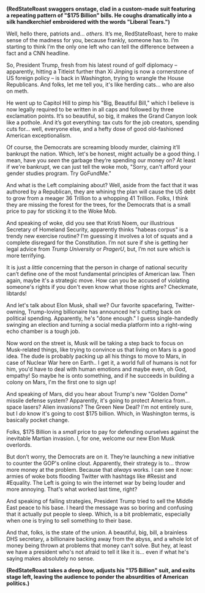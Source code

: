 **(RedStateRoast swaggers onstage, clad in a custom-made suit featuring a repeating pattern of "$175 Billion" bills. He coughs dramatically into a silk handkerchief embroidered with the words "Liberal Tears.")**

Well, hello there, patriots and… *others*. It’s me, RedStateRoast, here to make sense of the madness for you, because frankly, someone has to. I’m starting to think I’m the only one left who can tell the difference between a fact and a CNN headline.

So, President Trump, fresh from his latest round of golf diplomacy – apparently, hitting a Titleist further than Xi Jinping is now a cornerstone of US foreign policy – is back in Washington, trying to wrangle the House Republicans. And folks, let me tell you, it's like herding cats… who are also on meth.

He went up to Capitol Hill to pimp his "Big, Beautiful Bill," which I believe is now legally required to be written in all caps and followed by three exclamation points. It’s so beautiful, so big, it makes the Grand Canyon look like a pothole. And it’s got everything: tax cuts for the job creators, spending cuts for… well, everyone else, and a hefty dose of good old-fashioned American exceptionalism.

Of course, the Democrats are screaming bloody murder, claiming it’ll bankrupt the nation. Which, let's be honest, might actually be a good thing. I mean, have you *seen* the garbage they’re spending our money on? At least if we're bankrupt, we can just tell the woke mob, "Sorry, can't afford your gender studies program. Try GoFundMe."

And what is the Left complaining about? Well, aside from the fact that it was authored by a Republican, they are whining the plan will cause the US debt to grow from a meager 36 Trillion to a whopping 41 Trillion. Folks, I think they are missing the forest for the trees, for the Democrats that is a small price to pay for sticking it to the Woke Mob. 

And speaking of woke, did you see that Kristi Noem, our illustrious Secretary of Homeland Security, apparently thinks "habeas corpus" is a trendy new exercise routine? I'm guessing it involves a lot of squats and a complete disregard for the Constitution. I’m not sure if she is getting her legal advice from *Trump University* or *PragerU*, but, I’m not sure which is more terrifying. 

It is just a *little* concerning that the person in charge of national security can’t define one of the most fundamental principles of American law. Then again, maybe it's a strategic move. How can you be accused of violating someone's rights if you don't even know what those rights are? Checkmate, libtards!

And let's talk about Elon Musk, shall we? Our favorite spacefaring, Twitter-owning, Trump-loving billionaire has announced he's cutting back on political spending. Apparently, he's "done enough." I guess single-handedly swinging an election and turning a social media platform into a right-wing echo chamber is a tough job.

Now word on the street is, Musk will be taking a step back to focus on Musk-related things, like trying to convince us that living on Mars is a good idea. The dude is probably packing up all his things to move to Mars, in case of Nuclear War here on Earth.. I get it, a world full of humans is not for him, you'd have to deal with human emotions and maybe even, oh God, empathy! So maybe he is onto something, and if he succeeds in building a colony on Mars, I'm the first one to sign up!

And speaking of Mars, did you hear about Trump's new "Golden Dome" missile defense system? Apparently, it's going to protect America from… space lasers? Alien invasions? The Green New Deal? I'm not entirely sure, but I *do* know it's going to cost $175 billion. Which, in Washington terms, is basically pocket change.

Folks, $175 Billion is a *small* price to pay for defending ourselves against the inevitable Martian invasion. I, for one, welcome our new Elon Musk overlords.

But don’t worry, the Democrats are on it. They’re launching a new initiative to counter the GOP's online clout. Apparently, their strategy is to… throw more money at the problem. Because that *always* works. I can see it now: armies of woke bots flooding Twitter with hashtags like #Resist and #Equality. The Left is going to win the internet war by being louder and more annoying. That's what worked last time, right?

And speaking of failing strategies, President Trump tried to sell the Middle East peace to his base. I heard the message was so boring and confusing that it actually put people to sleep. Which, is a bit problematic, especially when one is trying to sell something to their base.

And that, folks, is the state of the union. A beautiful, big, bill, a brainless DHS secretary, a billionaire backing away from the abyss, and a whole lot of money being thrown at problems that money can’t solve. But hey, at least we have a president who's not afraid to tell it like it is… even if what he's saying makes absolutely no sense.

**(RedStateRoast takes a deep bow, adjusts his "175 Billion" suit, and exits stage left, leaving the audience to ponder the absurdities of American politics.)**